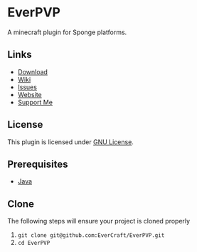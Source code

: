 EverPVP
=============

A minecraft plugin for Sponge platforms.

## Links ##
* [Download](https://github.com/EverCraft/EverPVP/releases)
* [Wiki](http://wiki.evercraft.fr)
* [Issues](https://github.com/EverCraft/EverPVP/issues)
* [Website](http://evercraft.fr)
* [Support Me](https://www.paypal.com/cgi-bin/webscr?cmd=_s-xclick&hosted_button_id=RUSKPBMNJG5R4)

## License ##
This plugin is licensed under [GNU License](https://github.com/EverCraft/EverPVP/blob/master/LICENSE).

## Prerequisites ##
* [Java](http://www.oracle.com/technetwork/java/javase/downloads/jdk8-downloads-2133151.html)

## Clone ##
The following steps will ensure your project is cloned properly

1. `git clone git@github.com:EverCraft/EverPVP.git`
2. `cd EverPVP`

